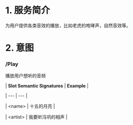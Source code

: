 # 1. 服务简介

为用户提供各类音效的播放，比如老虎的咆哮声，自然音效等。

# 2. 意图

### \/Play

播放用户想听的音频


| **Slot Semantic Signatures** | **Example** |

| --- | --- |

| &lt;name&gt; | 十五的月亮 |

| &lt;artist&gt; | 我要听冯巩的相声 |

